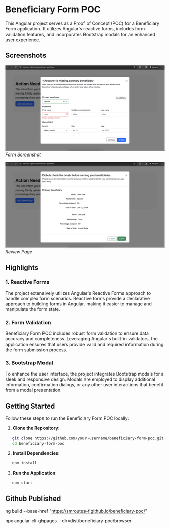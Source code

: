 # Beneficiary Form POC

This Angular project serves as a Proof of Concept (POC) for a Beneficiary Form application. It utilizes Angular's reactive forms, includes form validation features, and incorporates Bootstrap modals for an enhanced user experience.

## Screenshots

![Screenshot 1](docs/Screenshot1.png)
*Form Screenshot*

![Screenshot 2](docs/Screenshot2.png)
*Review Page*


## Highlights

### 1. Reactive Forms

The project extensively utilizes Angular's Reactive Forms approach to handle complex form scenarios. Reactive forms provide a declarative approach to building forms in Angular, making it easier to manage and manipulate the form state.

### 2. Form Validation

Beneficiary Form POC includes robust form validation to ensure data accuracy and completeness. Leveraging Angular's built-in validators, the application ensures that users provide valid and required information during the form submission process.

### 3. Bootstrap Modal

To enhance the user interface, the project integrates Bootstrap modals for a sleek and responsive design. Modals are employed to display additional information, confirmation dialogs, or any other user interactions that benefit from a modal presentation.

## Getting Started

Follow these steps to run the Beneficiary Form POC locally:

1. **Clone the Repository:**

```bash
   git clone https://github.com/your-username/beneficiary-form-poc.git
   cd beneficiary-form-poc
```

2. **Install Dependencies**:
```bash
   npm install
```

3. **Run the Application**:
```bash
   npm start
```

## Github Published
ng build --base-href "https://smroutes-f.github.io/beneficiary-poc/"

npx angular-cli-ghpages --dir=dist/beneficiary-poc/browser